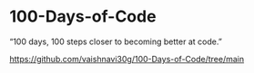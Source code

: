 # 100-Days-of-Code
“100 days, 100 steps closer to becoming better at code.”

https://github.com/vaishnavi30g/100-Days-of-Code/tree/main
